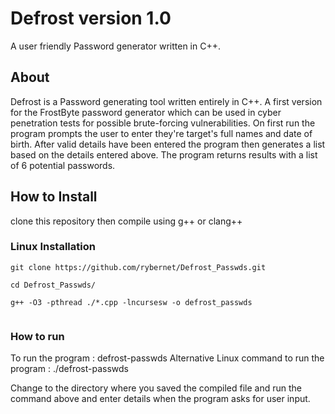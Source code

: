 # Defrost version 1.0 

A user friendly Password generator written in C++. 

## About 

Defrost is a Password generating tool written entirely in C++. A first version for the FrostByte password generator which can be used in cyber penetration tests for possible brute-forcing vulnerabilities. On first run the program prompts the user to enter they're target's full names and date of birth. After valid details have been entered the program then generates a list based on the details entered above. 
The program returns results with a list of 6 potential passwords.

##  How to Install

clone this repository then compile using g++ or clang++

### Linux Installation 
``` 
git clone https://github.com/rybernet/Defrost_Passwds.git 

cd Defrost_Passwds/ 

g++ -O3 -pthread ./*.cpp -lncursesw -o defrost_passwds 
 
``` 

### How to run 

To run the program :
                   defrost-passwds
Alternative Linux command to run the program :
                 ./defrost-passwds

Change to the directory where you saved the compiled file and run the command above and enter details when the program asks for user input.
